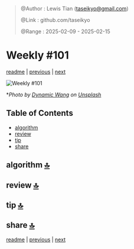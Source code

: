 > @Author  : Lewis Tian (taseikyo@gmail.com)
>
> @Link    : github.com/taseikyo
>
> @Range   : 2025-02-09 - 2025-02-15

# Weekly #101

[readme](../README.md) | [previous](202502W1.md) | [next](202502W3.md)

![](../images/2025/02/dynamic-wang-fCrnZF_OGLs-unsplash.jpg "Weekly #101")

\**Photo by [Dynamic Wang](https://unsplash.com/@dynamicwang) on [Unsplash](https://unsplash.com/photos/a-woman-standing-in-front-of-a-building-fCrnZF_OGLs)*

## Table of Contents

- [algorithm](#algorithm-)
- [review](#review-)
- [tip](#tip-)
- [share](#share-)

## algorithm [🔝](#weekly-101)

## review [🔝](#weekly-101)

## tip [🔝](#weekly-101)

## share [🔝](#weekly-101)

[readme](../README.md) | [previous](202502W1.md) | [next](202502W3.md)
